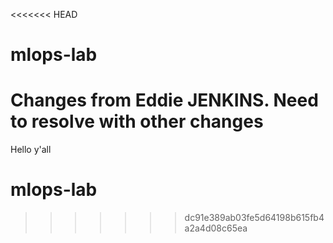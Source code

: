 <<<<<<< HEAD
# mlops-lab
Changes from Eddie JENKINS. Need to resolve with other changes
=======
Hello y'all
# mlops-lab
>>>>>>> dc91e389ab03fe5d64198b615fb4a2a4d08c65ea
